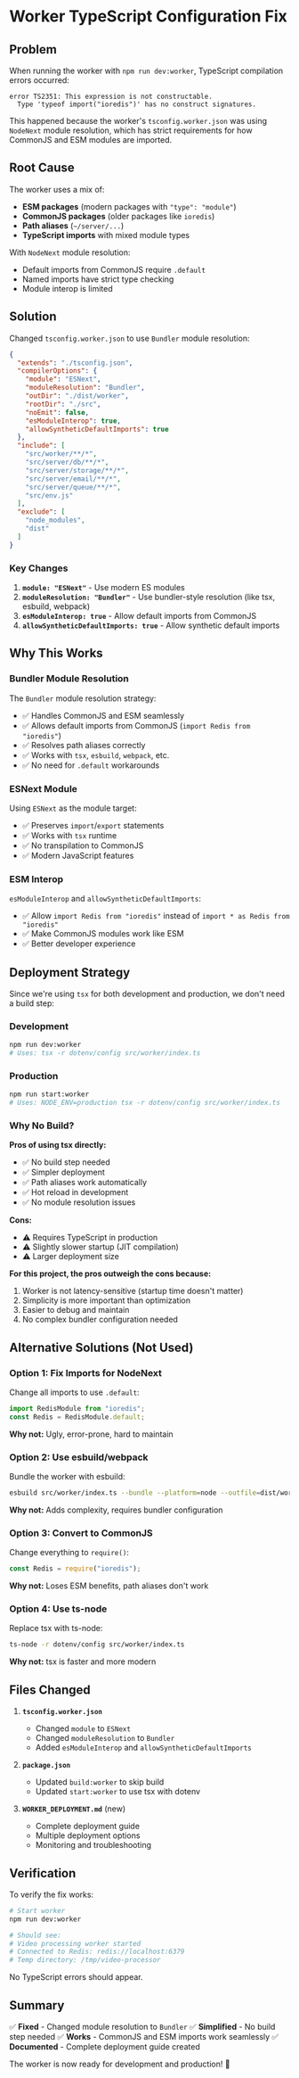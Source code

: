 # Worker TypeScript Configuration Fix

## Problem

When running the worker with `npm run dev:worker`, TypeScript compilation errors occurred:

```
error TS2351: This expression is not constructable.
  Type 'typeof import("ioredis")' has no construct signatures.
```

This happened because the worker's `tsconfig.worker.json` was using `NodeNext` module resolution, which has strict requirements for how CommonJS and ESM modules are imported.

## Root Cause

The worker uses a mix of:
- **ESM packages** (modern packages with `"type": "module"`)
- **CommonJS packages** (older packages like `ioredis`)
- **Path aliases** (`~/server/...`)
- **TypeScript imports** with mixed module types

With `NodeNext` module resolution:
- Default imports from CommonJS require `.default`
- Named imports have strict type checking
- Module interop is limited

## Solution

Changed `tsconfig.worker.json` to use `Bundler` module resolution:

```json
{
  "extends": "./tsconfig.json",
  "compilerOptions": {
    "module": "ESNext",
    "moduleResolution": "Bundler",
    "outDir": "./dist/worker",
    "rootDir": "./src",
    "noEmit": false,
    "esModuleInterop": true,
    "allowSyntheticDefaultImports": true
  },
  "include": [
    "src/worker/**/*",
    "src/server/db/**/*",
    "src/server/storage/**/*",
    "src/server/email/**/*",
    "src/server/queue/**/*",
    "src/env.js"
  ],
  "exclude": [
    "node_modules",
    "dist"
  ]
}
```

### Key Changes

1. **`module: "ESNext"`** - Use modern ES modules
2. **`moduleResolution: "Bundler"`** - Use bundler-style resolution (like tsx, esbuild, webpack)
3. **`esModuleInterop: true`** - Allow default imports from CommonJS
4. **`allowSyntheticDefaultImports: true`** - Allow synthetic default imports

## Why This Works

### Bundler Module Resolution

The `Bundler` module resolution strategy:
- ✅ Handles CommonJS and ESM seamlessly
- ✅ Allows default imports from CommonJS (`import Redis from "ioredis"`)
- ✅ Resolves path aliases correctly
- ✅ Works with `tsx`, `esbuild`, `webpack`, etc.
- ✅ No need for `.default` workarounds

### ESNext Module

Using `ESNext` as the module target:
- ✅ Preserves `import`/`export` statements
- ✅ Works with `tsx` runtime
- ✅ No transpilation to CommonJS
- ✅ Modern JavaScript features

### ESM Interop

`esModuleInterop` and `allowSyntheticDefaultImports`:
- ✅ Allow `import Redis from "ioredis"` instead of `import * as Redis from "ioredis"`
- ✅ Make CommonJS modules work like ESM
- ✅ Better developer experience

## Deployment Strategy

Since we're using `tsx` for both development and production, we don't need a build step:

### Development
```bash
npm run dev:worker
# Uses: tsx -r dotenv/config src/worker/index.ts
```

### Production
```bash
npm run start:worker
# Uses: NODE_ENV=production tsx -r dotenv/config src/worker/index.ts
```

### Why No Build?

**Pros of using tsx directly:**
- ✅ No build step needed
- ✅ Simpler deployment
- ✅ Path aliases work automatically
- ✅ Hot reload in development
- ✅ No module resolution issues

**Cons:**
- ⚠️ Requires TypeScript in production
- ⚠️ Slightly slower startup (JIT compilation)
- ⚠️ Larger deployment size

**For this project, the pros outweigh the cons because:**
1. Worker is not latency-sensitive (startup time doesn't matter)
2. Simplicity is more important than optimization
3. Easier to debug and maintain
4. No complex bundler configuration needed

## Alternative Solutions (Not Used)

### Option 1: Fix Imports for NodeNext

Change all imports to use `.default`:
```typescript
import RedisModule from "ioredis";
const Redis = RedisModule.default;
```

**Why not:** Ugly, error-prone, hard to maintain

### Option 2: Use esbuild/webpack

Bundle the worker with esbuild:
```bash
esbuild src/worker/index.ts --bundle --platform=node --outfile=dist/worker.js
```

**Why not:** Adds complexity, requires bundler configuration

### Option 3: Convert to CommonJS

Change everything to `require()`:
```typescript
const Redis = require("ioredis");
```

**Why not:** Loses ESM benefits, path aliases don't work

### Option 4: Use ts-node

Replace tsx with ts-node:
```bash
ts-node -r dotenv/config src/worker/index.ts
```

**Why not:** tsx is faster and more modern

## Files Changed

1. **`tsconfig.worker.json`**
   - Changed `module` to `ESNext`
   - Changed `moduleResolution` to `Bundler`
   - Added `esModuleInterop` and `allowSyntheticDefaultImports`

2. **`package.json`**
   - Updated `build:worker` to skip build
   - Updated `start:worker` to use tsx with dotenv

3. **`WORKER_DEPLOYMENT.md`** (new)
   - Complete deployment guide
   - Multiple deployment options
   - Monitoring and troubleshooting

## Verification

To verify the fix works:

```bash
# Start worker
npm run dev:worker

# Should see:
# Video processing worker started
# Connected to Redis: redis://localhost:6379
# Temp directory: /tmp/video-processor
```

No TypeScript errors should appear.

## Summary

✅ **Fixed** - Changed module resolution to `Bundler`
✅ **Simplified** - No build step needed
✅ **Works** - CommonJS and ESM imports work seamlessly
✅ **Documented** - Complete deployment guide created

The worker is now ready for development and production! 🎉

